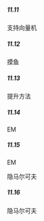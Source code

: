 ##### 11.11

支持向量机



##### 11.12

摸鱼



##### 11.13

提升方法



##### 11.14

EM



##### 11.15

EM

隐马尔可夫



##### 11.16

隐马尔可夫

